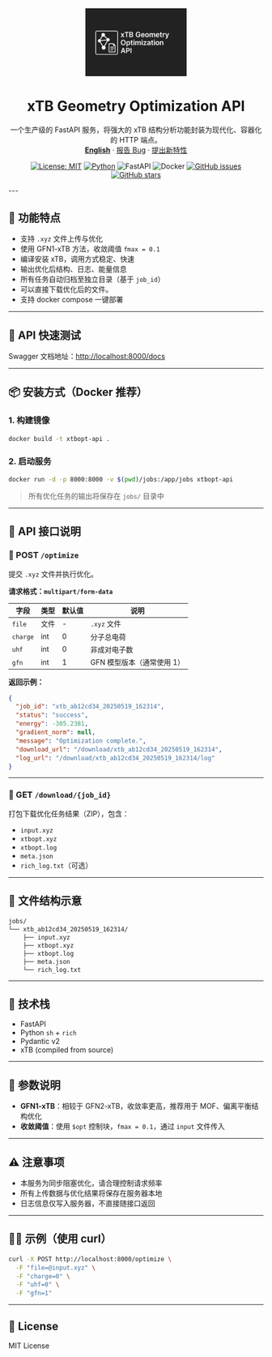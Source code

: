 <div align="center">
  <a href="https://github.com/lichman0405/pyxtb-gfn1.git">
    <img src="assets/edit_logo.png" alt="Logo" width="200px">
  </a>

  <h1 align="center">xTB Geometry Optimization API</h1>

  <p align="center">
    一个生产级的 FastAPI 服务，将强大的 xTB 结构分析功能封装为现代化、容器化的 HTTP 端点。
    <br>
    <a href="./README-en.md"><strong>English</strong></a>
    ·
    <a href="https://github.com/lichman0405/pyxtb-gfn1.git/issues">报告 Bug</a>
    ·
    <a href="https://github.com/lichman0405/pyxtb-gfn1.git/issues">提出新特性</a>
  </p>
</div>

<div align="center">

[![License: MIT](https://img.shields.io/badge/License-MIT-blue.svg)](https://opensource.org/licenses/MIT)
[![Python](https://img.shields.io/badge/Python-3.10%2B-blue)](https://www.python.org/)
![FastAPI](https://img.shields.io/badge/FastAPI-009688?style=flat&logo=fastapi)
![Docker](https://img.shields.io/badge/Docker-2496ED?style=flat&logo=docker)
[![GitHub issues](https://img.shields.io/github/issues/lichman0405/pyxtb-gfn1.svg)](https://github.com/lichman0405/pyxtb-gfn1/issues)
[![GitHub stars](https://img.shields.io/github/stars/lichman0405/pyxtb-gfn1.svg?style=social)](https://github.com/lichman0405/pyxtb-gfn1.git)

</div>
---

## 🚀 功能特点

- 支持 `.xyz` 文件上传与优化
- 使用 GFN1-xTB 方法，收敛阈值 `fmax = 0.1`
- 编译安装 xTB，调用方式稳定、快速
- 输出优化后结构、日志、能量信息
- 所有任务自动归档至独立目录（基于 `job_id`）
- 可以直接下载优化后的文件。
- 支持 docker compose 一键部署

---

## 🧪 API 快速测试

Swagger 文档地址：[http://localhost:8000/docs](http://localhost:8000/docs)

---

## 📦 安装方式（Docker 推荐）

### 1. 构建镜像

```bash
docker build -t xtbopt-api .
```

### 2. 启动服务

```bash
docker run -d -p 8000:8000 -v $(pwd)/jobs:/app/jobs xtbopt-api
```

> 所有优化任务的输出将保存在 `jobs/` 目录中

---

## 🧠 API 接口说明

### 🔹 POST `/optimize`

提交 `.xyz` 文件并执行优化。

**请求格式：`multipart/form-data`**

| 字段 | 类型 | 默认值 | 说明 |
|------|------|--------|------|
| `file` | 文件 | - | `.xyz` 文件 |
| `charge` | int | 0 | 分子总电荷 |
| `uhf` | int | 0 | 非成对电子数 |
| `gfn` | int | 1 | GFN 模型版本（通常使用 1）|

**返回示例：**

```json
{
  "job_id": "xtb_ab12cd34_20250519_162314",
  "status": "success",
  "energy": -305.2381,
  "gradient_norm": null,
  "message": "Optimization complete.",
  "download_url": "/download/xtb_ab12cd34_20250519_162314",
  "log_url": "/download/xtb_ab12cd34_20250519_162314/log"
}
```

---

### 🔹 GET `/download/{job_id}`

打包下载优化任务结果（ZIP），包含：

- `input.xyz`
- `xtbopt.xyz`
- `xtbopt.log`
- `meta.json`
- `rich_log.txt`（可选）

---

## 📁 文件结构示意

```
jobs/
└── xtb_ab12cd34_20250519_162314/
    ├── input.xyz
    ├── xtbopt.xyz
    ├── xtbopt.log
    ├── meta.json
    └── rich_log.txt
```

---

## 🧱 技术栈

- FastAPI
- Python `sh` + `rich`
- Pydantic v2
- xTB (compiled from source)

---

## 🧩 参数说明

- **GFN1-xTB**：相较于 GFN2-xTB，收敛率更高，推荐用于 MOF、偏离平衡结构优化
- **收敛阈值**：使用 `$opt` 控制块，`fmax = 0.1`，通过 `input` 文件传入

---

## ⚠️ 注意事项

- 本服务为同步阻塞优化，请合理控制请求频率
- 所有上传数据与优化结果将保存在服务器本地
- 日志信息仅写入服务器，不直接随接口返回

---

## 🧑‍💻 示例（使用 curl）

```bash
curl -X POST http://localhost:8000/optimize \
  -F "file=@input.xyz" \
  -F "charge=0" \
  -F "uhf=0" \
  -F "gfn=1"
```

---

## 📄 License

MIT License